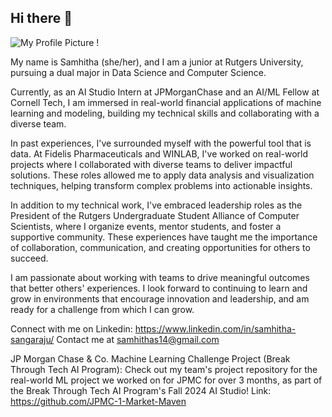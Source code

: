 ## Hi there 👋

![My Profile Picture !](https://imgur.com/a/dbZJWi6)

My name is Samhitha (she/her), and I am a junior at Rutgers University, pursuing a dual major in Data Science and Computer Science. 

Currently, as an AI Studio Intern at JPMorganChase and an AI/ML Fellow at Cornell Tech, I am immersed in real-world financial applications of machine learning and modeling, building my technical skills and collaborating with a diverse team.

In past experiences, I've surrounded myself with the powerful tool that is data. At Fidelis Pharmaceuticals and WINLAB, I've worked on real-world projects where I collaborated with diverse teams to deliver impactful solutions. These roles allowed me to apply data analysis and visualization techniques, helping transform complex problems into actionable insights.

In addition to my technical work, I've embraced leadership roles as the President of the Rutgers Undergraduate Student Alliance of Computer Scientists, where I organize events, mentor students, and foster a supportive community. These experiences have taught me the importance of collaboration, communication, and creating opportunities for others to succeed.

I am passionate about working with teams to drive meaningful outcomes that better others' experiences. I look forward to continuing to learn and grow in environments that encourage innovation and leadership, and am ready for a challenge from which I can grow.

Connect with me on Linkedin: https://www.linkedin.com/in/samhitha-sangaraju/
Contact me at samhithas14@gmail.com

JP Morgan Chase & Co. Machine Learning Challenge Project (Break Through Tech AI Program): Check out my team's project repository for the real-world ML project we worked on for JPMC for over 3 months, as part of the Break Through Tech AI Program's Fall 2024 AI Studio! 
Link: https://github.com/JPMC-1-Market-Maven


